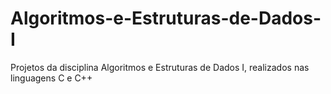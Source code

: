 # Algoritmos-e-Estruturas-de-Dados-I
Projetos da disciplina Algoritmos e Estruturas de Dados I, realizados nas linguagens C e C++
